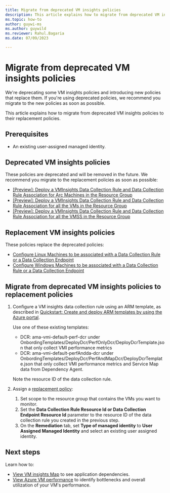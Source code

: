 ```yaml
---
title: Migrate from deprecated VM insights policies
description: This article explains how to migrate from deprecated VM insights policies to their replacement policies.
ms.topic: how-to
author: guywi-ms
ms.author: guywild
ms.reviewer: Rahul.Bagaria
ms.date: 07/09/2023

---
```


# Migrate from deprecated VM insights policies

We're deprecating some VM insights policies and introducing new policies that replace them. If you're using deprecated policies, we recommend you migrate to the new policies as soon as possible.  

This article explains how to migrate from deprecated VM insights policies to their replacement policies.

## Prerequisites

- An existing user-assigned managed identity. 

## Deprecated VM insights policies

These policies are deprecated and will be removed in the future. We recommend you migrate to the replacement policies as soon as possible:

- [[Preview]: Deploy a VMInsights Data Collection Rule and Data Collection Rule Association for Arc Machines in the Resource Group](https://ms.portal.azure.com/#view/Microsoft_Azure_Policy/PolicyDetailBlade/definitionId/%2fproviders%2fMicrosoft.Authorization%2fpolicyDefinitions%2f7c4214e9-ea57-487a-b38e-310ec09bc21d)
- [[Preview]: Deploy a VMInsights Data Collection Rule and Data Collection Rule Association for all the VMs in the Resource Group](https://ms.portal.azure.com/#view/Microsoft_Azure_Policy/PolicyDetailBlade/definitionId/%2fproviders%2fMicrosoft.Authorization%2fpolicyDefinitions%2fa0f27bdc-5b15-4810-b81d-7c4df9df1a37) 
- [[Preview]: Deploy a VMInsights Data Collection Rule and Data Collection Rule Association for all the VMSS in the Resource Group](https://ms.portal.azure.com/#view/Microsoft_Azure_Policy/PolicyDetailBlade/definitionId/%2fproviders%2fMicrosoft.Authorization%2fpolicyDefinitions%2fc7f3bf36-b807-4f18-82dc-f480ad713635) 


## Replacement VM insights policies

These policies replace the deprecated policies: 

- [Configure Linux Machines to be associated with a Data Collection Rule or a Data Collection Endpoint](https://ms.portal.azure.com/#view/Microsoft_Azure_Policy/PolicyDetailBlade/definitionId/%2fproviders%2fMicrosoft.Authorization%2fpolicyDefinitions%2f2ea82cdd-f2e8-4500-af75-67a2e084ca74) 
- [Configure Windows Machines to be associated with a Data Collection Rule or a Data Collection Endpoint](https://ms.portal.azure.com/#view/Microsoft_Azure_Policy/PolicyDetailBlade/definitionId/%2fproviders%2fMicrosoft.Authorization%2fpolicyDefinitions%2feab1f514-22e3-42e3-9a1f-e1dc9199355c)

## Migrate from deprecated VM insights policies to replacement policies


1. Configure a VM insights data collection rule using an ARM template, as described in [Quickstart: Create and deploy ARM templates by using the Azure portal](../../azure-resource-manager/templates/quickstart-create-templates-use-the-portal.md).

    Use one of these existing templates:  
    - DCR: ama-vmi-default-perf-dcr under OnbordingTemplates/DeployDcr/PerfOnlyDcr/DeployDcrTemplate.json that only collect VMI performance metrics
    - DCR: ama-vmi-default-perfAndda-dcr under OnbordingTemplates/DeployDcr/PerfAndMapDcr/DeployDcrTemplate.json that only collect VMI performance metrics and Service Map data from Dependency Agent. 

    Note the resource ID of the data collection rule.

1. Assign a [replacement policy](#replacement-vm-insights-policies): 

    1. Set scope to the resource group that contains the VMs you want to monitor.
    1. Set the **Data Collection Rule Resource Id or Data Collection Endpoint Resource Id** parameter to the resource ID of the data collection rule you created in the previous step.
    1. On the **Remediation** tab, set **Type of managed identity** to **User Assigned Managed Identity** and select an existing user assigned identity. 

## Next steps

Learn how to:
- [View VM insights Map](vminsights-maps.md) to see application dependencies. 
- [View Azure VM performance](vminsights-performance.md) to identify bottlenecks and overall utilization of your VM's performance.

